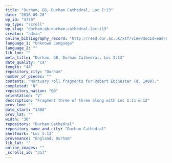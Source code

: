 ```yaml
---
title: "Durham, GB, Durham Cathedral, Loc I:13"
date: "2016-09-28"
wp_id: "4770"
wp_type: "scroll"
wp_slug: "durham-gb-durham-cathedral-loc-i13"
creator: "admin"
online_bibliography_record: "http://reed.dur.ac.uk/xtf/view?docId=ead/dcd/dcdlocel.xml#qxj-40"
language_1: "Unknown Language"
language_2: ""
lib_lon: ""
meta_title: "Durham, GB, Durham Cathedral, Loc I:13"
date_quality: "ca"
length: "44"
repository_city: "Durham"
number_of_pieces: ""
contents: "Mortuary roll fragments for Robert Ebchester (d. 1488)."
completed: "N"
repository_nation: "GB"
orientation: "V"
description: "Fragment three of three along with Loc I:11 & 12"
prov_lon: ""
date_start: "1488"
prov_lat: ""
width: "30"
repository: "Durham Cathedral"
repository_name_and_city: "Durham Cathedral"
shelfmark: "Loc I:13"
provenance: "England, Durham"
lib_lat: ""
online_images: ""
_scrolls_id: "357"
---
```




